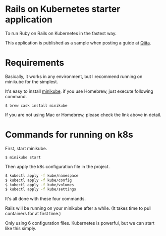 # Rails on Kubernetes starter application

To run Ruby on Rails on Kubernetes in the fastest way.

This application is published as a sample when posting a guide at [Qiita](https://qiita.com/).

# Requirements

Basically, it works in any environment, but I recommend running on minikube for the simplest.

It's easy to install [minikube](https://github.com/kubernetes/minikube). if you use Homebrew, just execute following command.

`$ brew cask install minikube`

If you are not using Mac or Homebrew, please check the link above in detail.

# Commands for running on k8s

First, start minikube.

`$ minikube start`

Then apply the k8s configuration file in the project.

```bash
$ kubectl apply -f kube/namespace
$ kubectl apply -f kube/config
$ kubectl apply -f kube/volumes
$ kubectl apply -f kube/settings
```

It's all done with these four commands. 

Rails will be running on your minikube after a while. (It takes time to pull containers for at first time.)

Only using 6 configuration files. Kubernetes is powerful, but we can start like this simply.
